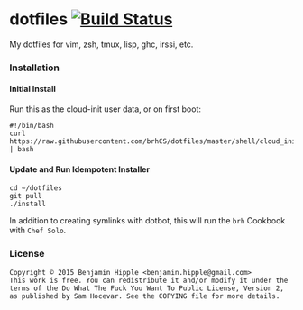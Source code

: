# dotfiles  [![Build Status](https://travis-ci.org/brhCS/dotfiles.svg?branch=master)](https://travis-ci.org/brhCS/dotfiles)
My dotfiles for vim, zsh, tmux, lisp, ghc, irssi, etc.

### Installation
#### Initial Install
Run this as the cloud-init user data, or on first boot:
```
#!/bin/bash
curl https://raw.githubusercontent.com/brhCS/dotfiles/master/shell/cloud_init.sh | bash
```
#### Update and Run Idempotent Installer
```
cd ~/dotfiles
git pull
./install
```
In addition to creating symlinks with dotbot, this will run the `brh` Cookbook with `Chef Solo`.

### License
```
Copyright © 2015 Benjamin Hipple <benjamin.hipple@gmail.com>
This work is free. You can redistribute it and/or modify it under the
terms of the Do What The Fuck You Want To Public License, Version 2,
as published by Sam Hocevar. See the COPYING file for more details.
```
